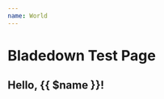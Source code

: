```yaml
---
name: World
---
```


# Bladedown Test Page

## Hello, {{ $name }}!

<x-example-component />

<x-example-component message="custom message" />
